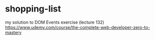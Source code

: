 # shopping-list
my solution to DOM Events exercise (lecture 132) https://www.udemy.com/course/the-complete-web-developer-zero-to-mastery